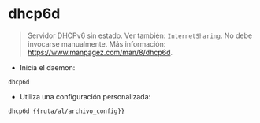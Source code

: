 # dhcp6d

> Servidor DHCPv6 sin estado. Ver también: `InternetSharing`.
> No debe invocarse manualmente.
> Más información: <https://www.manpagez.com/man/8/dhcp6d>.

- Inicia el daemon:

`dhcp6d`

- Utiliza una configuración personalizada:

`dhcp6d {{ruta/al/archivo_config}}`
